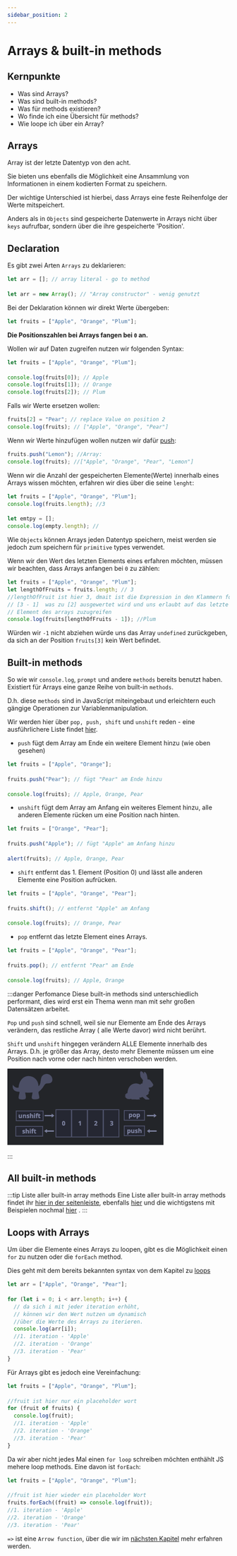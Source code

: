 ```yaml
---
sidebar_position: 2
---
```


# Arrays & built-in methods

## Kernpunkte

- Was sind Arrays?
- Was sind built-in methods?
- Was für methods existieren?
- Wo finde ich eine Übersicht für methods?
- Wie loope ich über ein Array?

## Arrays

Array ist der letzte Datentyp von den acht.

Sie bieten uns ebenfalls die Möglichkeit eine Ansammlung von
Informationen in einem kodierten Format zu speichern.

Der wichtige Unterschied ist hierbei, dass Arrays eine feste
Reihenfolge der Werte mitspeichert.

Anders als in `Objects` sind gespeicherte Datenwerte in Arrays
nicht über `keys` aufrufbar, sondern über die ihre
gespeicherte 'Position'.

## Declaration

Es gibt zwei Arten `Arrays` zu deklarieren:

```js
let arr = []; // array literal - go to method

let arr = new Array(); // "Array constructor" - wenig genutzt
```

Bei der Deklaration können wir direkt Werte übergeben:

```js
let fruits = ["Apple", "Orange", "Plum"];
```

**Die Positionszahlen bei Arrays fangen bei `0` an.**

Wollen wir auf Daten zugreifen nutzen wir folgenden Syntax:

```js
let fruits = ["Apple", "Orange", "Plum"];

console.log(fruits[0]); // Apple
console.log(fruits[1]); // Orange
console.log(fruits[2]); // Plum
```

Falls wir Werte ersetzen wollen:

```js
fruits[2] = "Pear"; // replace Value on position 2
console.log(fruits); // ["Apple", "Orange", "Pear"]
```

Wenn wir Werte hinzufügen wollen nutzen wir dafür [push](https://developer.mozilla.org/de/docs/Web/JavaScript/Reference/Global_Objects/Array/push):

```js
fruits.push("Lemon"); //Array:
console.log(fruits); //["Apple", "Orange", "Pear", "Lemon"]
```

Wenn wir die Anzahl der gespeicherten Elemente(Werte)
innerhalb eines Arrays wissen möchten, erfahren wir dies
über die seine `lenght`:

```js
let fruits = ["Apple", "Orange", "Plum"];
console.log(fruits.length); //3

let emtpy = [];
console.log(empty.length); //
```

Wie `Objects` können Arrays jeden Datentyp speichern,
meist werden sie jedoch zum speichern für `primitive` types
verwendet.

Wenn wir den Wert des letzten Elements eines erfahren möchten,
müssen wir beachten, dass Arrays anfangen bei `0` zu
zählen:

```js
let fruits = ["Apple", "Orange", "Plum"];
let lengthOfFruits = fruits.length; // 3
//lengthOfFruit ist hier 3, dmait ist die Expression in den Klammern folgende:
// [3 - 1]  was zu [2] ausgewertet wird und uns erlaubt auf das letzte
// Element des arrays zuzugreifen
console.log(fruits[lengthOfFruits - 1]); //Plum
```

Würden wir `-1` nicht abziehen würde uns das Array
`undefined` zurückgeben, da sich an der Position `fruits[3]`
kein Wert befindet.

## Built-in methods

So wie wir `console.log`, `prompt` und andere `methods` bereits
benutzt haben. Existiert für Arrays eine ganze Reihe
von built-in `methods`.

D.h. diese `methods` sind in JavaScript miteingebaut und erleichtern
euch gängige Operationen zur Variablenmanipulation.

Wir werden hier über `pop, push, shift` und `unshift` reden - eine ausführlichere Liste findet [hier](./arrays.md#all-built-in-methods).

- `push` fügt dem Array am Ende ein weitere Element hinzu (wie oben gesehen)

```js
let fruits = ["Apple", "Orange"];

fruits.push("Pear"); // fügt "Pear" am Ende hinzu

console.log(fruits); // Apple, Orange, Pear
```

- `unshift` fügt dem Array am Anfang ein weiteres Element hinzu, alle
  anderen Elemente rücken um eine Position nach hinten.

```js
let fruits = ["Orange", "Pear"];

fruits.push("Apple"); // fügt "Apple" am Anfang hinzu

alert(fruits); // Apple, Orange, Pear
```

- `shift` entfernt das 1. Element (Position 0) und lässt alle anderen
  Elemente eine Position aufrücken.

```js
let fruits = ["Apple", "Orange", "Pear"];

fruits.shift(); // entfernt "Apple" am Anfang

console.log(fruits); // Orange, Pear
```

- `pop` entfernt das letzte Element eines Arrays.

```js
let fruits = ["Apple", "Orange", "Pear"];

fruits.pop(); // entfernt "Pear" am Ende

console.log(fruits); // Apple, Orange
```

:::danger Perfomance
Diese built-in methods sind unterschiedlich performant,
dies wird erst ein Thema wenn man mit sehr großen
Datensätzen arbeitet.

`Pop` und `push` sind schnell, weil sie nur Elemente
am Ende des Arrays verändern, das restliche Array (
alle Werte davor) wird nicht berührt.

`Shift` und `unshift` hingegen verändern ALLE
Elemente innerhalb des Arrays. D.h. je größer
das Array, desto mehr Elemente müssen um eine
Position nach vorne oder nach hinten verschoben werden.

![array-illustration](../../static/screenshots/pop-push.png)

:::

## All built-in methods

:::tip Liste aller built-in array methods
Eine Liste aller built-in array methods findet ihr [hier in der seitenleiste](https://developer.mozilla.org/de/docs/Web/JavaScript/Reference/Global_Objects/Array/concat),
ebenfalls
[hier](https://www.w3schools.com/js/js_array_methods.asp) und
die wichtigstens mit Beispielen nochmal [hier](https://javascript.info/array-methods) .
:::

## Loops with Arrays

Um über die Elemente eines Arrays zu loopen,
gibt es die Möglichkeit einen `for` zu nutzen
oder die `forEach` method.

Dies geht mit dem bereits bekannten syntax von dem
Kapitel zu [loops](../part-two/loops.mdx#for-loop)

```js
let arr = ["Apple", "Orange", "Pear"];

for (let i = 0; i < arr.length; i++) {
  // da sich i mit jeder iteration erhöht,
  // können wir den Wert nutzen um dynamisch
  //über die Werte des Arrays zu iterieren.
  console.log(arr[i]);
  //1. iteration - 'Apple'
  //2. iteration - 'Orange'
  //3. iteration - 'Pear'
}
```

Für Arrays gibt es jedoch eine Vereinfachung:

```js
let fruits = ["Apple", "Orange", "Plum"];

//fruit ist hier nur ein placeholder wort
for (fruit of fruits) {
  console.log(fruit);
  //1. iteration - 'Apple'
  //2. iteration - 'Orange'
  //3. iteration - 'Pear'
}
```

Da wir aber nicht jedes Mal einen `for loop` schreiben
möchten enthählt JS mehere loop methods.
Eine davon ist `forEach`:

```js
let fruits = ["Apple", "Orange", "Plum"];

//fruit ist hier wieder ein placeholder Wort
fruits.forEach((fruit) => console.log(fruit));
//1. iteration - 'Apple'
//2. iteration - 'Orange'
//3. iteration - 'Pear'
```

`=>` ist eine `Arrow function`, über die wir im [nächsten Kapitel](./special%20functions.md/#arrow-functions) mehr erfahren werden.
